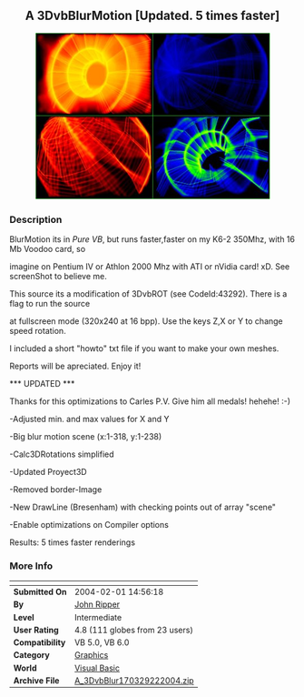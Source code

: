 ﻿<div align="center">

## A 3DvbBlurMotion \[Updated\. 5 times faster\]

<img src="PIC20042195871096.jpg">
</div>

### Description

BlurMotion its in *Pure VB*, but runs faster,faster on my K6-2 350Mhz, with 16 Mb Voodoo card, so

imagine on Pentium IV or Athlon 2000 Mhz with ATI or nVidia card! xD. See screenShot to believe me.

This source its a modification of 3DvbROT (see CodeId:43292). There is a flag to run the source

at fullscreen mode (320x240 at 16 bpp). Use the keys Z,X or Y to change speed rotation.

I included a short "howto" txt file if you want to make your own meshes.

Reports will be apreciated. Enjoy it!

*** UPDATED ***

Thanks for this optimizations to Carles P.V. Give him all medals! hehehe! :-)

-Adjusted min. and max values for X and Y

-Big blur motion scene (x:1-318, y:1-238)

-Calc3DRotations simplified

-Updated Proyect3D

-Removed border-Image

-New DrawLine (Bresenham) with checking points out of array "scene"

-Enable optimizations on Compiler options

Results: 5 times faster renderings
 
### More Info
 


<span>             |<span>
---                |---
**Submitted On**   |2004-02-01 14:56:18
**By**             |[John Ripper](https://github.com/Planet-Source-Code/PSCIndex/blob/master/ByAuthor/john-ripper.md)
**Level**          |Intermediate
**User Rating**    |4.8 (111 globes from 23 users)
**Compatibility**  |VB 5\.0, VB 6\.0
**Category**       |[Graphics](https://github.com/Planet-Source-Code/PSCIndex/blob/master/ByCategory/graphics__1-46.md)
**World**          |[Visual Basic](https://github.com/Planet-Source-Code/PSCIndex/blob/master/ByWorld/visual-basic.md)
**Archive File**   |[A\_3DvbBlur170329222004\.zip](https://github.com/Planet-Source-Code/john-ripper-a-3dvbblurmotion-updated-5-times-faster__1-51406/archive/master.zip)








